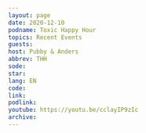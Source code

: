 ```yaml
---
layout: page
date: 2020-12-10
podname: Toxic Happy Hour
topics: Recent Events
guests: 
host: Pubby & Anders
abbrev: THH
sode: 
star: 
lang: EN
code: 
link: 
podlink: 
youtube: https://youtu.be/cclayIP9zIc
archive: 
---
```

